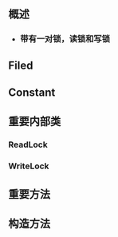 ## 概述
* ### 带有一对锁，读锁和写锁


## Filed
## Constant
## 重要内部类
### ReadLock
### WriteLock

## 重要方法
## 构造方法
